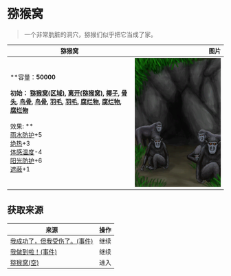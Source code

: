 # 猕猴窝  
> 一个非常肮脏的洞穴，猕猴们似乎把它当成了家。  
  
  猕猴窝  |   图片   
 ----  |  ----:   
 **容量：**50000<br><br>**初始：**	[猕猴窝(区域)](MacaqueDen.md), [离开(猕猴窝)](MacaqueDenExit.md), [椰子](Coconut.md), [骨头](Bones.md), [鸟骨](BonesBird.md), [鸟骨](BonesBird.md), [羽毛](Feathers.md), [羽毛](Feathers.md), [腐烂物](RottenRemains.md), [腐烂物](RottenRemains.md), [腐烂物](RottenRemains.md)<br><br>** 效果: **<br>[雨水防护](RainProtection.md)+5<br>[绝热](InsulationHeat.md)+3<br>[体感温度](TemperaturePerceived.md)-4<br>[阳光防护](SunProtection.md)+6<br>[遮蔽](Sheltered.md)+1  |  <img decoding="async" src="Sprite/MacaqueDen.png" href="a.md" style="max-width:300px;max-height:300px;">   
  
## 获取来源  
来源  |  操作  
----  |  ----  
[我成功了，但我受伤了。(事件)](Event_MacaqueDenFightMixedSuccess.md)  |  继续  
[我做到啦！(事件)](Event_MacaqueDenFightSuccess.md)  |  继续  
[猕猴窝(空)](MacaqueDenEntranceClear.md)  |  进入  
